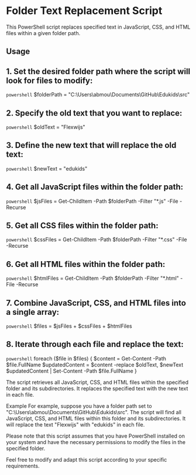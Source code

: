 # Folder Text Replacement Script

This PowerShell script replaces specified text in JavaScript, CSS, and HTML files within a given folder path.

## Usage

## 1. Set the desired folder path where the script will look for files to modify:

```powershell```
$folderPath = "C:\Users\abmou\Documents\GitHub\Edukids\src"

## 2. Specify the old text that you want to replace:

```powershell```
$oldText = "Flexwijs"

## 3. Define the new text that will replace the old text:
```powershell```
$newText = "edukids"

## 4. Get all JavaScript files within the folder path:
```powershell```
$jsFiles = Get-ChildItem -Path $folderPath -Filter "*.js" -File -Recurse

## 5. Get all CSS files within the folder path:
```powershell```
$cssFiles = Get-ChildItem -Path $folderPath -Filter "*.css" -File -Recurse

## 6. Get all HTML files within the folder path:
```powershell```
$htmlFiles = Get-ChildItem -Path $folderPath -Filter "*.html" -File -Recurse

## 7. Combine JavaScript, CSS, and HTML files into a single array:
```powershell```
$files = $jsFiles + $cssFiles + $htmlFiles

## 8. Iterate through each file and replace the text:
```powershell```
foreach ($file in $files) {
    $content = Get-Content -Path $file.FullName
    $updatedContent = $content -replace $oldText, $newText
    $updatedContent | Set-Content -Path $file.FullName
}


The script retrieves all JavaScript, CSS, and HTML files within the specified folder and its subdirectories. It replaces the specified text with the new text in each file.

Example
For example, suppose you have a folder path set to "C:\Users\abmou\Documents\GitHub\Edukids\src". The script will find all JavaScript, CSS, and HTML files within this folder and its subdirectories. It will replace the text "Flexwijs" with "edukids" in each file.

Please note that this script assumes that you have PowerShell installed on your system and have the necessary permissions to modify the files in the specified folder.

Feel free to modify and adapt this script according to your specific requirements.